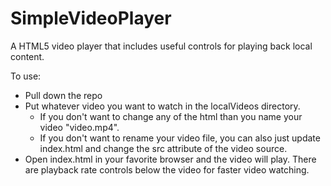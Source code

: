 # SimpleVideoPlayer
A HTML5 video player that includes useful controls for playing back local content.

To use:
- Pull down the repo 
- Put whatever video you want to watch in the localVideos directory. 
  - If you don't want to change any of the html than you name your video  "video.mp4". 
  - If you don't want to rename your video file, you can also just update index.html and change the src attribute of the video source.
- Open index.html in your favorite browser and the video will play. There are playback rate controls below the video for faster video watching.
